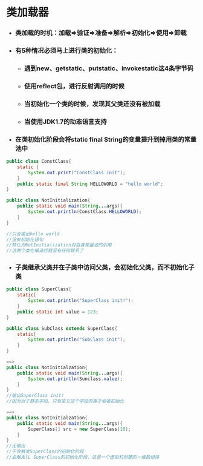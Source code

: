 # 类加载器

* ### 类加载的时机：加载=&gt;验证=&gt;准备=&gt;解析=&gt;初始化=&gt;使用=&gt;卸载
* ### 有5种情况必须马上进行类的初始化：

  * ### 遇到new、getstatic、putstatic、invokestatic这4条字节码
  * ### 使用reflect包，进行反射调用的时候
  * ### 当初始化一个类的时候，发现其父类还没有被加载
  * ### 当使用JDK1.7的动态语言支持
* ### 在类初始化阶段会将static final String的变量提升到掉用类的常量池中

```java
public class ConstClass{
    static {
        System.out.print("ConstClass init");
    }
    public static final String HELLOWORLD = "hello world";
}

public class NotInitialization{
    public static void main(String...args){
        System.out.println(ConstClass.HELLOWORLD);
    }
}

//只会输出hello world
//没有初始化语句
//转化为NotInitialization对自身常量池的引用
//这两个类在编译后就没有任何联系了
```

* ### 子类继承父类并在子类中访问父类，会初始化父类，而不初始化子类

```java
public class SuperClass{
    static{
        System.out.println("SuperClass init!");
    }
    public static int value = 123;
}

public class SubClass extends SuperClass{
    static{
        System.out.println("SubClass init");
    }
}

==>
public class NotInitialzation{
    public static void main(String...args){
        System.out.println(Sunclass.value);
    }
}
//输出SuperClass init!
//因为对于静态字段，只有定义这个字段的类才会被初始化

==>
public class NotInitialzation{
    public static void main(String...args){
        SuperClass[] src = new SuperClass[10];
    }
}
//无输出
//不会触发SuperClass的初始化阶段
//会触发[L SuperClass的初始化阶段，这是一个虚拟机创建的一维数组类

```



